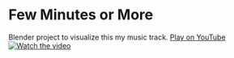 # Few Minutes or More
Blender project to visualize this my music track.
[Play on YouTube<br>![Watch the video](https://img.youtube.com/vi/8PPu4MfdnnU/hqdefault.jpg)](https://www.youtube.com/watch?v=8PPu4MfdnnU "Video")


